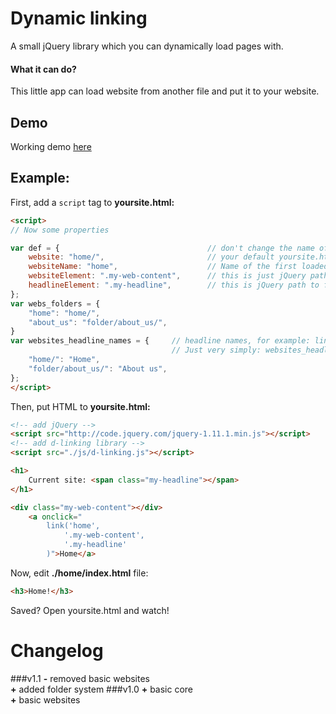 # Dynamic linking
A small jQuery library which you can dynamically load pages with.

#### What it can do?
This little app can load website from another file and put it to your website.

## Demo
Working demo [here](http://rbg.wz.cz/dynamic-loading/yoursite.html)

## Example:

First, add a `script` tag to **yoursite.html:**

```html
<script>
// Now some properties

var def = {                                 // don't change the name of variable!
    website: "home/",                       // your default yoursite.html content
    websiteName: "home",                    // Name of the first loaded website, it's used in webs_folders
    websiteElement: ".my-web-content",      // this is just jQuery path to find element, where to paste web content
    headlineElement: ".my-headline",        // this is jQuery path to find headline element, where to paste def.websiteHeadline
};
var webs_folders = {
    "home": "home/",
    "about_us": "folder/about_us/",
}
var websites_headline_names = {     // headline names, for example: link() got "home.html"...how it can to get headline name? 
                                    // Just very simply: websites_headline_names["xxx.html"] :)
    "home/": "Home",
    "folder/about_us/": "About us", 
};
</script>
```
Then, put HTML to **yoursite.html:**

```html
<!-- add jQuery -->
<script src="http://code.jquery.com/jquery-1.11.1.min.js"></script>
<!-- add d-linking library -->
<script src="./js/d-linking.js"></script>

<h1>
    Current site: <span class="my-headline"></span>
</h1>

<div class="my-web-content"></div>
    <a onclick="
        link('home',
            '.my-web-content',
            '.my-headline'
        )">Home</a>
```
Now, edit **./home/index.html** file:

```html
<h3>Home!</h3>
```
Saved? Open yoursite.html and watch!

# Changelog
###v1.1
**-** removed basic websites<br>
**+** added folder system
###v1.0
**+** basic core<br>
**+** basic websites
